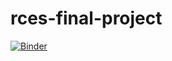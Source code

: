 # rces-final-project

[![Binder](https://mybinder.org/badge_logo.svg)](https://mybinder.org/v2/gh/aandishah/rces-final-project.git/HEAD?labpath=ASamara_final_project.ipynb)